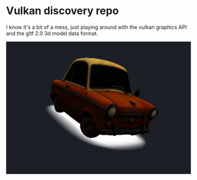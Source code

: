 # Vulkan discovery repo
I know it's a bit of a mess, just playing around with the vulkan graphics API and the gltf 2.0 3d model data format.

![current progress](/readme_images/vulkan_discovery_1.png)
